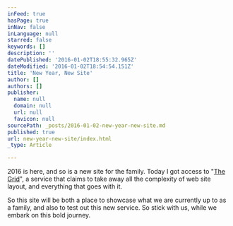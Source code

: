 ```yaml
---
inFeed: true
hasPage: true
inNav: false
inLanguage: null
starred: false
keywords: []
description: ''
datePublished: '2016-01-02T18:55:32.965Z'
dateModified: '2016-01-02T18:54:54.151Z'
title: 'New Year, New Site'
author: []
authors: []
publisher:
  name: null
  domain: null
  url: null
  favicon: null
sourcePath: _posts/2016-01-02-new-year-new-site.md
published: true
url: new-year-new-site/index.html
_type: Article

---
```

2016 is here, and so is a new site for the family. Today I got access to "[The Grid][0]", a service that claims to take away all the complexity of web site layout, and everything that goes with it.

So this site will be both a place to showcase what we are currently up to as a family, and also to test out this new service. So stick with us, while we embark on this bold journey.

[0]: New%20Year,%20New%20Site